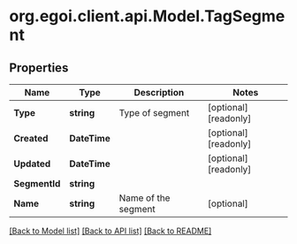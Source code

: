 
# org.egoi.client.api.Model.TagSegment

## Properties

Name | Type | Description | Notes
------------ | ------------- | ------------- | -------------
**Type** | **string** | Type of segment | [optional] [readonly] 
**Created** | **DateTime** |  | [optional] [readonly] 
**Updated** | **DateTime** |  | [optional] [readonly] 
**SegmentId** | **string** |  | 
**Name** | **string** | Name of the segment | [optional] 

[[Back to Model list]](../README.md#documentation-for-models)
[[Back to API list]](../README.md#documentation-for-api-endpoints)
[[Back to README]](../README.md)

